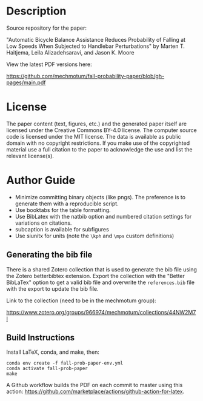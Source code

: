 # Description

Source repository for the paper:

"Automatic Bicycle Balance Assistance Reduces Probability of Falling at Low
Speeds When Subjected to Handlebar Perturbations" by Marten T. Haitjema, Leila
Alizadehsaravi, and Jason K. Moore

View the latest PDF versions here:

https://github.com/mechmotum/fall-probability-paper/blob/gh-pages/main.pdf

# License

The paper content (text, figures, etc.) and the generated paper itself are
licensed under the Creative Commons BY-4.0 license. The computer source code is
licensed under the MIT license. The data is available as public domain with no
copyright restrictions. If you make use of the copyrighted material use a full
citation to the paper to acknowledge the use and list the relevant license(s).

# Author Guide

- Minimize committing binary objects (like pngs). The preference is to generate
  them with a reproducible script.
- Use booktabs for the table formatting.
- Use BibLatex with the natbib option and numbered citation settings for
  variations on citations.
- subcaption is available for subfigures
- Use siunitx for units (note the `\kph` and `\mps` custom definitions)

## Generating the bib file

There is a shared Zotero collection that is used to generate the bib file using
the Zotero betterbibtex extension. Export the collection with the "Better
BibLaTex" option to get a valid bib file and overwrite the `references.bib`
file with the export to update the bib file.

Link to the collection (need to be in the mechmotum group):

https://www.zotero.org/groups/966974/mechmotum/collections/44NW2M7I

## Build Instructions

Install LaTeX, conda, and make, then:

```
conda env create -f fall-prob-paper-env.yml
conda activate fall-prob-paper
make
```

A Github workflow builds the PDF on each commit to master using this action:
https://github.com/marketplace/actions/github-action-for-latex.
